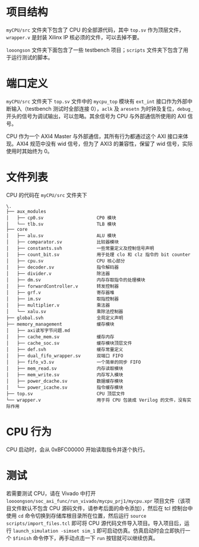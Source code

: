 # 项目结构

`myCPU/src` 文件夹下包含了 CPU 的全部源代码，其中 `top.sv` 作为顶层文件，`wrapper.v` 是封装 Xilinx IP 核必须的文件，可以去掉不要。

`looongson` 文件夹下面包含了一些 testbench 项目；`scripts` 文件夹下包含了用于运行测试的脚本。

# 端口定义

`myCPU/src` 文件夹下 `top.sv` 文件中的 `mycpu_top` 模块有 `ext_int` 接口作为外部中断输入（testbench 测试时全部连接 0），`aclk` 及 `aresetn` 为时钟及复位，`debug_` 开头的信号为调试输出，可以忽略。其余信号为 CPU 与外部通信所使用的 AXI 信号。

CPU 作为一个 AXI4 Master 与外部通信，其所有行为都通过这个 AXI 接口来体现。AXI4 规范中没有 wid 信号，但为了 AXI3 的兼容性，保留了 wid 信号，实际使用时其始终为 0。

# 文件列表

CPU 的代码在 `myCPU/src` 文件夹下

```
\.
├── aux_modules
│   ├── cp0.sv                    CP0 模块
│   └── tlb.sv                    TLB 模块
├── core
│   ├── alu.sv                    ALU 模块
│   ├── comparator.sv             比较器模块
│   ├── constants.svh             一些常量定义及控制信号声明
│   ├── count_bit.sv              用于处理 clo 和 clz 指令的 bit counter
│   ├── cpu.sv                    CPU 核心部分
│   ├── decoder.sv                指令解码器
│   ├── divider.v                 除法器
│   ├── dm.sv                     内存存取指令的处理模块
│   ├── forwardController.v       转发控制器
│   ├── grf.v                     寄存器堆
│   ├── im.sv                     取指控制器
│   ├── multiplier.v              乘法器
│   └── xalu.sv                   乘除法控制器
├── global.svh                    全局定义声明
├── memory_management             缓存模块
│   ├── axi读写字节问题.md
│   ├── cache_mem.sv              缓存内存
│   ├── cache_soc.sv              缓存模块顶层文件
│   ├── def.svh                   缓存常量定义
│   ├── dual_fifo_wrapper.sv      双端口 FIFO
│   ├── fifo_v3.sv                一个简单的同步 FIFO
│   ├── mem_read.sv               内存读取模块
│   ├── mem_write.sv              内存写入模块
│   ├── power_dcache.sv           数据缓存模块
│   └── power_icache.sv           指令缓存模块
├── top.sv                        CPU 顶层文件
└── wrapper.v                     用于将 CPU 包装成 Verilog 的文件，没有实际作用

```

# CPU 行为

CPU 启动时，会从 0xBFC00000 开始读取指令并逐个执行。

# 测试

若需要测试 CPU，请在 Vivado 中打开 `loooongson/soc_axi_func/run_vivado/mycpu_prj1/mycpu.xpr` 项目文件（该项目文件默认不包含 CPU 源码文件，请参考后面的命令添加），然后在 tcl 控制台中使用 `cd` 命令切换到存储库根目录所在位置，然后运行 `source scripts/import_files.tcl` 即可将 CPU 源代码文件导入项目。导入项目后，运行 `launch_simulation -simset sim_1` 即可启动仿真。仿真启动时会立即执行一个 `$finish` 命令停下，再手动点击一下 `run` 按钮就可以继续仿真。
